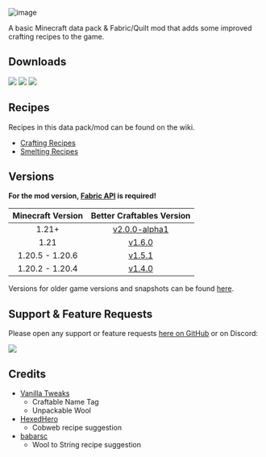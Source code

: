 ![image](https://i.imgur.com/U3EpT4a.png)

A basic Minecraft data pack & Fabric/Quilt mod that adds some improved crafting recipes to the game.

## Downloads

[![](https://img.shields.io/modrinth/dt/BLG002oq?label=Modrinth&style=for-the-badge&color=00AF5C&logo=modrinth)](https://modrinth.com/datapack/better-craftables/)
[![](https://img.shields.io/github/downloads/TheClassic36/Better-Craftables/total?label=GitHub&style=for-the-badge&color=181717&logo=github)](https://github.com/TheClassic36/Better-Craftables/releases)
[![](https://img.shields.io/spiget/downloads/108728?label=SpigotMC&style=for-the-badge&color=ED8106&logo=spigotmc)](https://www.spigotmc.org/resources/better-craftables.108728/)

## Recipes

Recipes in this data pack/mod can be found on the wiki.

* [Crafting Recipes](https://github.com/TheClassic36/Better-Craftables/wiki/Crafting-Recipes)
* [Smelting Recipes](https://github.com/TheClassic36/Better-Craftables/wiki/Smelting-Recipes)

## Versions

**For the mod version, [Fabric API](https://modrinth.com/mod/fabric-api) is required!**

| Minecraft Version | Better Craftables Version |
| :--: | :--: |
| 1.21+ |  [v2.0.0-alpha1](https://github.com/TheClassic36/Better-Craftables/releases/tag/v2.0.0-alpha1) |
| 1.21 |  [v1.6.0](https://github.com/TheClassic36/Better-Craftables/releases/tag/v1.6.0) |
| 1.20.5 - 1.20.6 |  [v1.5.1](https://github.com/TheClassic36/Better-Craftables/releases/tag/v1.5.1) |
| 1.20.2 - 1.20.4 | [v1.4.0](https://github.com/TheClassic36/Better-Craftables/releases/tag/v1.4.0) |

Versions for older game versions and snapshots can be found [here](https://github.com/TheClassic36/Better-Craftables/wiki/Versions).

## Support & Feature Requests
Please open any support or feature requests [here on GitHub](https://github.com/TheClassic36/Better-Craftables/issues/new/choose) or on Discord:

[![](https://img.shields.io/discord/1107084025442607206?label=Discord&style=for-the-badge&color=5865F2&logo=discord)](https://discord.gg/vZJSDjPcmu)

## Credits
* [Vanilla Tweaks](https://vanillatweaks.net/)
	* Craftable Name Tag
	* Unpackable Wool
* [HexedHero](https://github.com/TheClassic36/Better-Craftables/issues/1)
	* Cobweb recipe suggestion
* [babarsc](https://github.com/TheClassic36/Better-Craftables/issues/4)
	* Wool to String recipe suggestion